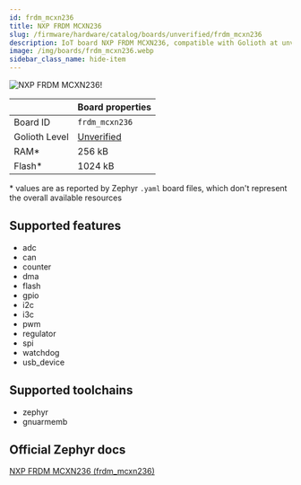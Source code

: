 ```yaml
---
id: frdm_mcxn236
title: NXP FRDM MCXN236
slug: /firmware/hardware/catalog/boards/unverified/frdm_mcxn236
description: IoT board NXP FRDM MCXN236, compatible with Golioth at unverified level.
image: /img/boards/frdm_mcxn236.webp
sidebar_class_name: hide-item
---
```


[//]: # (This is an auto-generated file, do not edit! Changes to it will be lost upon re-generation)

![NXP FRDM MCXN236!](/img/boards/frdm_mcxn236.webp "NXP FRDM MCXN236")

|                | Board properties     |
| -------------  | -------------------- |
| Board ID       | `frdm_mcxn236` |
| Golioth Level  | [Unverified](/firmware/hardware#unverified-boards) |
| RAM*           | 256 kB |
| Flash*         | 1024 kB |

\* values are as reported by Zephyr `.yaml` board files, which don't represent the overall available resources



## Supported features

* adc
* can
* counter
* dma
* flash
* gpio
* i2c
* i3c
* pwm
* regulator
* spi
* watchdog
* usb_device

## Supported toolchains

* zephyr
* gnuarmemb

## Official Zephyr docs

[NXP FRDM MCXN236 (frdm_mcxn236)](https://docs.zephyrproject.org/latest/boards/nxp/frdm_mcxn236/doc/index.html)
